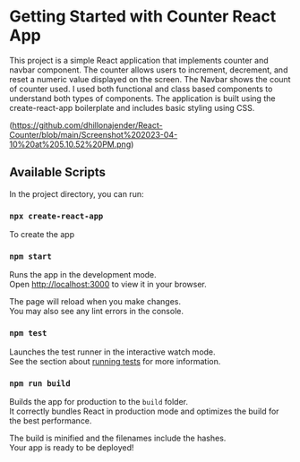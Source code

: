 # Getting Started with Counter React App

This project is a simple React application that implements counter and navbar component. The counter allows users to increment, decrement, and reset a numeric value displayed on the screen. The Navbar shows the count of counter used. I used both functional and class based components to understand both types of components. The application is built using the create-react-app boilerplate and includes basic styling using CSS. 

(https://github.com/dhillonajender/React-Counter/blob/main/Screenshot%202023-04-10%20at%205.10.52%20PM.png)



## Available Scripts


In the project directory, you can run:
### `npx create-react-app`
To create the app

### `npm start`

Runs the app in the development mode.\
Open [http://localhost:3000](http://localhost:3000) to view it in your browser.

The page will reload when you make changes.\
You may also see any lint errors in the console.

### `npm test`

Launches the test runner in the interactive watch mode.\
See the section about [running tests](https://facebook.github.io/create-react-app/docs/running-tests) for more information.

### `npm run build`

Builds the app for production to the `build` folder.\
It correctly bundles React in production mode and optimizes the build for the best performance.

The build is minified and the filenames include the hashes.\
Your app is ready to be deployed!



